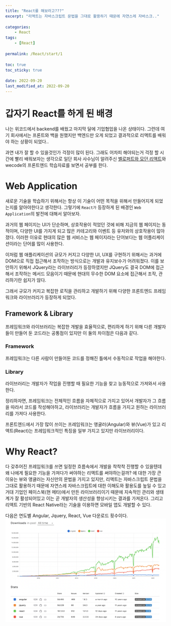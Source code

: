 ```yaml
---
title: "React를 해보라고???"
excerpt: "리액트는 자바스크립트 문법을 그대로 활용하기 때문에 자연스레 자바스크.."

categories:
    - React
tags:
    - [React]

permalink: /React/start/1

toc: true
toc_sticky: true

date: 2022-09-20
last_modified_at: 2022-09-20
---
```


# 갑자기 React를 하게 된 배경

나는 위코드에서 backend를 배웠고 마지막 달에 기업협업을 나온 상태이다. 그런데 여기 회사에서는 프론트와 백을 원했지만 백엔드만 오게 되었고 결과적으로 리액트를 배워야 하는 상황이 되었다..

과연 내가 잘 할 수 있을것인가 걱정이 많이 된다. 그래도 어차피 해야되는거 걱정 할 시간에 빨리 배워보자는 생각으로 일단 회사 사수님이 알려주신 [벨로퍼트와 모던 리액트](https://react.vlpt.us/)와 wecode의 프론트엔드 학습자료를 보면서 공부를 한다.

# Web Application

새로운 기술을 학습하기 위해서는 항상 이 기술이 어떤 목적을 위해서 만들어지게 되었는지를 알아야한다고 생각한다. 그렇기에 `React가` 등장하게 된 배경인 `Web Application`의 발전에 대해서 알아보자.

과거의 웹 페이지는 UI가 단순하며, 상호작용이 적었던 것에 비해 지금의 웹 페이지는 동적이며, 다양한 UI를 가지게 되고 많은 카테고리와 이벤트 등 유저와의 상호작용이 많아졌다. 이러한 이유로 현대의 많은 웹 서비스는 웹 페이지라는 단어보다는 웹 어플리케이션이라는 단어를 많이 사용한다.

이처럼 웹 애플리케이션의 규모가 커지고 다양한 UI, UX를 구현하기 위해서는 과거에 DOM으로 직접 접근해서 조작하는 방식으로는 개발과 유지보수가 어려워졌다. 이를 보안하기 위해서 JQuery라는 라이브러리가 등장하였지만 JQuery도 결국 DOM에 접근해서 조작하는 메서드 모음이기 때문에 현대의 무수한 DOM 요소에 접근해서 조작, 관리하기란 쉽지가 않다.

그래서 규모가 커지고 복잡한 로직을 관리하고 개발하기 위해 다양한 프론트엔드 프레임워크와 라이브러리가 등장하게 되었다.

## Framework & Library

프레임워크와 라이브러리는 복잡한 개발을 효율적으로, 편리하게 하기 위해 다른 개발자들이 만들어 둔 코드라는 공통점이 있지만 이 둘의 차이점은 다음과 같다.

### Framework

프레임워크는 다른 사람이 만들어둔 코드를 정해진 틀에서 수동적으로 작업을 해야한다.

### Library

라이브러리는 개발자가 작업을 진행할 때 필요한 기능을 찾고 능동적으로 가져와서 사용한다.

정리하자면, 프레임워크는 전체적인 흐름을 자체적으로 가지고 있어서 개발자가 그 흐름을 따라서 코드를 작성해야하고, 라이브러리는 개발자가 흐름을 가지고 원하는 라이브러리를 가져다 사용한다.

프론트엔드에서 가장 많이 쓰이는 프레임워크는 앵귤러(Angular)와 뷰(Vue)가 있고 리액트(React)는 프레임워크적인 특징을 일부 가지고 있지만 라이브러리이다.

# Why React?

다 갖추어진 프레임워크를 쓰면 일정한 흐름속에서 개발을 착착착 진행할 수 있을텐데 왜 나에게 필요한 기능을 가져다가 써야하는 리액트를 써야하는걸까? 에 대한 가장 큰 이유는 뷰와 앵귤러는 자신만의 문법을 가지고 있지만, 리액트는 자바스크립트 문법을 그대로 활용하기 때문에 자연스레 자바스크립트에 대한 이해도와 활용도를 높일 수 있고 거대 기업인 페이스북(현 메타)에서 만든 라이브러리이기 때문에 지속적인 관리와 생태계가 잘 활성되어있고 이는 곧 개발자의 생산성을 향상시키는 결과를 가져온다. 그리고 리액트 기반의 React Native라는 기술을 이용하면 모바일 앱도 개발할 수 있다.

다음은 연도별 Angular, Jquery, React, Vue 다운로드 횟수이다.
![](../../assets/images/posts_img/React/2022-09-20-React.png)
